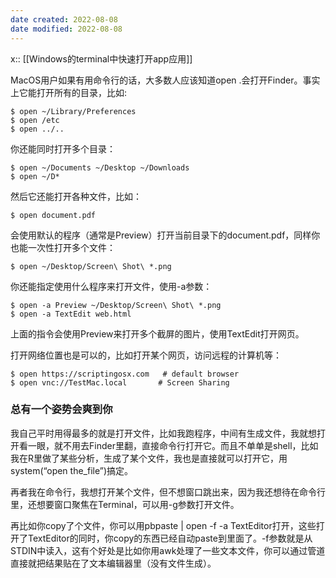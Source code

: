 ```yaml
---
date created: 2022-08-08
date modified: 2022-08-08
---
```


x:: [[Windows的terminal中快速打开app应用]]

MacOS用户如果有用命令行的话，大多数人应该知道open .会打开Finder。事实上它能打开所有的目录，比如:

```
$ open ~/Library/Preferences
$ open /etc
$ open ../..
```

你还能同时打开多个目录：

```
$ open ~/Documents ~/Desktop ~/Downloads
$ open ~/D*
```

然后它还能打开各种文件，比如：

```
$ open document.pdf
```

会使用默认的程序（通常是Preview）打开当前目录下的document.pdf，同样你也能一次性打开多个文件：

```
$ open ~/Desktop/Screen\ Shot\ *.png
```

你还能指定使用什么程序来打开文件，使用-a参数：

```
$ open -a Preview ~/Desktop/Screen\ Shot\ *.png
$ open -a TextEdit web.html
```

上面的指令会使用Preview来打开多个截屏的图片，使用TextEdit打开网页。

打开网络位置也是可以的，比如打开某个网页，访问远程的计算机等：

```
$ open https://scriptingosx.com   # default browser
$ open vnc://TestMac.local       # Screen Sharing
```

### 总有一个姿势会爽到你

我自己平时用得最多的就是打开文件，比如我跑程序，中间有生成文件，我就想打开看一眼，就不用去Finder里翻，直接命令行打开它。而且不单单是shell，比如我在R里做了某些分析，生成了某个文件，我也是直接就可以打开它，用system(“open the_file”)搞定。

再者我在命令行，我想打开某个文件，但不想窗口跳出来，因为我还想待在命令行里，还想要窗口聚焦在Terminal，可以用-g参数打开文件。

再比如你copy了个文件，你可以用pbpaste | open -f -a TextEditor打开，这些打开了TextEditor的同时，你copy的东西已经自动paste到里面了。-f参数就是从STDIN中读入，这有个好处是比如你用awk处理了一些文本文件，你可以通过管道直接就把结果贴在了文本编辑器里（没有文件生成）。
